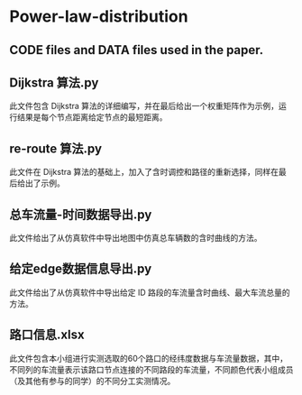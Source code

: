 # Power-law-distribution
CODE files and DATA files used in the paper.
------
## Dijkstra 算法.py
此文件包含 Dijkstra 算法的详细编写，并在最后给出一个权重矩阵作为示例，运行结果是每个节点距离给定节点的最短距离。

## re-route 算法.py
此文件在 Dijkstra 算法的基础上，加入了含时调控和路径的重新选择，同样在最后给出了示例。

## 总车流量-时间数据导出.py
此文件给出了从仿真软件中导出地图中仿真总车辆数的含时曲线的方法。

## 给定edge数据信息导出.py
此文件给出了从仿真软件中导出给定 ID 路段的车流量含时曲线、最大车流总量的方法。

## 路口信息.xlsx
此文件包含本小组进行实测选取的60个路口的经纬度数据与车流量数据，其中，不同列的车流量表示该路口节点连接的不同路段的车流量，不同颜色代表小组成员（及其他有参与的同学）的不同分工实测情况。
